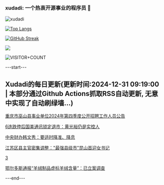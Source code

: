 ### xudadi: 一个热衷开源事业的程序员 👋

![xudadi](https://github-readme-stats-git-masterorgs-github-readme-stats-team.vercel.app/api?username=xudadi)

[![Top Langs](https://github-readme-stats.vercel.app/api/top-langs/?username=xudadi)](https://github.com/anuraghazra/github-readme-stats)

[![GitHub Streak](https://streak-stats.demolab.com?user=xudadi&locale=zh_Hans)](https://git.io/streak-stats)

![](https://raw.githubusercontent.com/xudadi/xudadi/main/assets/github-contribution-grid-snake.svg)

![VISITOR+COUNT](https://komarev.com/ghpvc/?username=xudadi&label=VISITOR+COUNT)


---start---

## Xudadi的每日更新(更新时间:2024-12-31 09:19:00 | 本部分通过Github Actions抓取RSS自动更新, 无意中实现了自动刷绿墙...)

[重庆市巫山县事业单位2024年第四季度公开招聘工作人员公告](https://www.gongkaoleida.com/article/2249858)

[6连跌停后国美通讯锁定退市：黄光裕仍是实控人](https://m.163.com/news/article/JKMQN8UH0512B07B.html)

[中央财办韩文秀：要适时降准、降息](https://m.163.com/news/article/JKNI2A8H05198CJN.html)

[江苏区县主官密集调整："最强县级市"昆山首迎女书记](https://m.163.com/news/article/JKNHNKNS0001899O.html)

[3](https://m.163.com/touch/news/sub/domestic)

[鄂尔多斯通报“羊绒制品虚标羊绒含量”：已立案调查](https://m.163.com/news/article/JKMIM3I10534A4SC.html)

---end---
